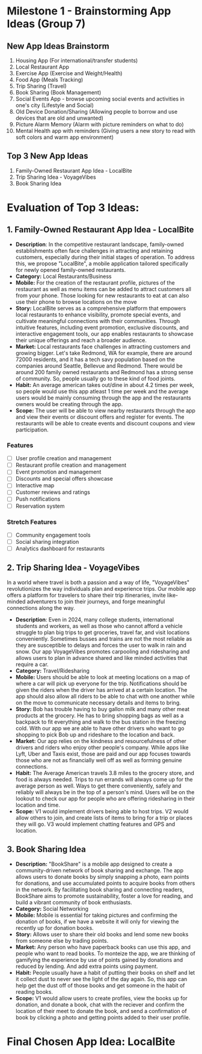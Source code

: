 # Milestone 1 - Brainstorming App Ideas (Group 7)

## New App Ideas Brainstorm
1. Housing App (For international/transfer students)
2. Local Restaurant App 
3. Exercise App (Exercise and Weight/Health)
4. Food App (Meals Tracking)
5. Trip Sharing (Travel)
6. Book Sharing (Book Management)
7. Social Events App - browse upcoming social events and activities in one's city (Lifestyle and Social)
8. Old Device Donation/Sharing (Allowing people to borrow and use devices that are old and unwanted)
9. Picture Alarm Memory (Alarm with picture reminders on what to do)
10. Mental Health app with reminders (Giving users a new story to read with soft colors and warm app environment)

## Top 3 New App Ideas
1. Family-Owned Restaurant App Idea - LocalBite
2. Trip Sharing Idea - VoyageVibes
3. Book Sharing Idea 

# Evaluation of Top 3 Ideas:
## 1. Family-Owned Restaurant App Idea - LocalBite
- **Description**: In the competitive restaurant landscape, family-owned establishments often face challenges in attracting and retaining customers, especially during their initial stages of operation. To address this, we propose "LocalBite", a mobile application tailored specifically for newly opened family-owned restaurants.
- **Category:** Local Restaurants/Business
- **Mobile:** For the creation of the restaurant profile, pictures of the restaurant as well as menu items can be added to attract customers all from your phone. Those looking for new restaurants to eat at can also use their phone to browse locations on the move
- **Story:** LocalBite serves as a comprehensive platform that empowers local restaurants to enhance visibility, promote special events, and cultivate meaningful connections with their communities. Through intuitive features, including event promotion, exclusive discounts, and interactive engagement tools, our app enables restaurants to showcase their unique offerings and reach a broader audience.
- **Market:** Local restaurants face challenges in attracting customers and growing bigger. Let's take Redmond, WA for example, there are around 72000 residents, and it has a tech savy population based on the companies around Seattle, Bellevue and Redmond. There would be around 200 family owned restaurants and Redmond has a strong sense of community. So, people usually go to these kind of food joints.
- **Habit:** An average american takes out/dine in about 4.2 times per week, so people would use this app atleast 1 time per week and the average users would be mainly consuming through the app and the restaurants owners would be creating through the app.
- **Scope:** The user will be able to view nearby restaurants through the app and view their events or discount offers and register for events. The restaurants will be able to create events and discount coupons and view participation.

### Features
- [ ] User profile creation and management
- [ ] Restaurant profile creation and management
- [ ] Event promotion and management
- [ ] Discounts and special offers showcase
- [ ] Interactive map
- [ ] Customer reviews and ratings
- [ ] Push notifications
- [ ] Reservation system
### Stretch Features
- [ ] Community engagement tools
- [ ] Social sharing integration
- [ ] Analytics dashboard for restaurants

## 2. Trip Sharing Idea - VoyageVibes
In a world where travel is both a passion and a way of life, "VoyageVibes" revolutionizes the way individuals plan and experience trips. Our mobile app offers a platform for travelers to share their trip itineraries, invite like-minded adventurers to join their journeys, and forge meaningful connections along the way.

- **Description**: Even in 2024, many college students, international students and workers, as well as those who cannot afford a vehicle struggle to plan big trips to get groceries, travel far, and visit locations conveniently. Sometimes busses and trains are not the most reliable as they are susceptible to delays and forces the user to walk in rain and snow. Our app VoyageVibes promotes carpooling and ridesharing and allows users to plan in advance shared and like minded activities that require a car.  
- **Category:** Travel/Ridesharing
- **Mobile:** Users should be able to look at meeting locations on a map of where a car will pick up everyone for the trip. Notifications should be given the riders when the driver has arrived at a certain location. The app should also allow all riders to be able to chat with one another while on the move to communicate necessary details and items to bring. 
- **Story:** Bob has trouble having to buy gallon milk and many other meat products at the grocery. He has to bring shopping bags as well as a backpack to fit everything and walk to the bus station in the freezing cold. With our app we are able to have other drivers who want to go shopping to pick Bob up and rideshare to the location and back. 
- **Market:** Our app relies on the kindness and resourcefulness of other drivers and riders who enjoy other people's company. While apps like Lyft, Uber and Taxis exist, those are paid and our app focuses towards those who are not as financially well off as well as forming genuine connections. 
- **Habit:** The Average American travels 3.8 miles to the grocery store, and food is always needed. Trips to run errands will always come up for the average person as well. Ways to get there conveniently, safely and reliably will always be in the top of a person's mind. Users will be on the lookout to check our app for people who are offering ridesharing in their location and time.
- **Scope:** V1 would implement drivers being able to host trips. V2 would allow others to join, and create lists of items to bring for a trip or places they will go. V3 would implement chatting features and GPS and location. 
 
## 3. Book Sharing Idea
- **Description:** "BookShare" is a mobile app designed to create a community-driven network of book sharing and exchange. The app allows users to donate books by simply snapping a photo, earn points for donations, and use accumulated points to acquire books from others in the network. By facilitating book sharing and connecting readers, BookShare aims to promote sustainability, foster a love for reading, and build a vibrant community of book enthusiasts.
- **Category:** Social Networking
- **Mobile:** Mobile is essential for taking pictures and confirming the donation of books, if we have a website it will only for viewing the recently up for donation books.
- **Story:** Allows user to share their old books and lend some new books from someone else by trading points.
- **Market:** Any person who have paperback books can use this app, and people who want to read books. To monteize the app, we are thinking of gamifying the experience by use of points gained by donations and reduced by lending. And add extra points using payment. 
- **Habit:** People usually have a habit of putting their books on shelf and let it collect dust to never see the light of the day again. So, this app can help get the dust off of those books and get someone in the habit of reading books.
- **Scope:** V1 would allow users to create profiles, view the books up for donation, and donate a book, chat with the reciever and confirm the location of their meet to donate the book, and send a confirmation of book by clicking a photo and getting points added to their user profile.


# Final Chosen App Idea: LocalBite
